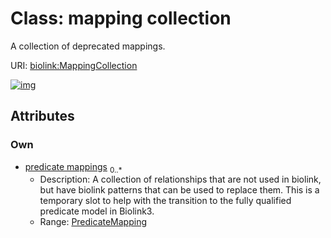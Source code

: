 
# Class: mapping collection


A collection of deprecated mappings.

URI: [biolink:MappingCollection](https://w3id.org/biolink/vocab/MappingCollection)


[![img](https://yuml.me/diagram/nofunky;dir:TB/class/[PredicateMapping],[PredicateMapping]<predicate%20mappings%200..*-++[MappingCollection])](https://yuml.me/diagram/nofunky;dir:TB/class/[PredicateMapping],[PredicateMapping]<predicate%20mappings%200..*-++[MappingCollection])

## Attributes


### Own

 * [predicate mappings](predicate_mappings.md)  <sub>0..\*</sub>
     * Description: A collection of relationships that are not used in biolink, but have biolink patterns that can  be used to replace them.  This is a temporary slot to help with the transition to the fully qualified predicate model in Biolink3.
     * Range: [PredicateMapping](PredicateMapping.md)
